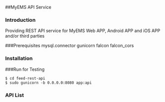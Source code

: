 ##MyEMS API Service

### Introduction
Providing REST API service for MyEMS Web APP, Android APP and iOS APP and/or third parties


###Prerequisites
mysql.connector
gunicorn
falcon
falcon_cors


### Installation


###Run for Testing
```
$ cd feed-rest-api
$ sudo gunicorn -b 0.0.0.0:8080 app:api
```

### API List